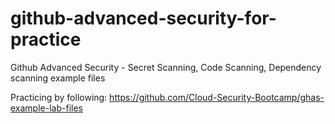 # github-advanced-security-for-practice
Github Advanced Security - Secret Scanning, Code Scanning, Dependency scanning example files

Practicing by following: https://github.com/Cloud-Security-Bootcamp/ghas-example-lab-files
